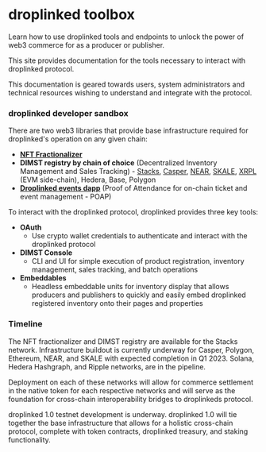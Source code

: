 # droplinked toolbox

Learn how to use droplinked tools and endpoints to unlock the power of web3 commerce for as a producer or publisher.

This site provides documentation for the tools necessary to interact with droplinked protocol.

This documentation is geared towards users, system administrators and technical resources wishing to understand and integrate with the protocol.

### droplinked developer sandbox

There are two web3 libraries that provide base infrastructure required for droplinked's operation on any given chain:

* [**NFT Fractionalizer**](https://fractionalizer.droplinked.com/)
* **DIMST registry by chain of choice** (Decentralized Inventory Management and Sales Tracking) - [Stacks](https://gitlab.com/flatlay/droplinked-contract), [Casper](https://github.com/FLATLAY/droplinked\_casper), [NEAR](https://github.com/FLATLAY/Droplinked-NEAR-Contract/blob/main/README.md), [SKALE](https://github.com/FLATLAY/droplinked\_skale), [XRPL](https://github.com/FLATLAY/droplinked-ripple/blob/main/README.md) (EVM side-chain), Hedera, Base, Polygon
* [**Droplinked events dapp**](https://app.gitbook.com/s/NnSJON87lgNKuwDs2pEl/introduction/droplinked-events) (Proof of Attendance for on-chain ticket and event management - POAP)

To interact with the droplinked protocol, droplinked provides three key tools:

* **OAuth**
  * Use crypto wallet credentials to authenticate and interact with the droplinked protocol
* **DIMST Console**
  * CLI and UI for simple execution of product registration, inventory management, sales tracking, and batch operations
* **Embeddables**
  * Headless embeddable units for inventory display that allows producers and publishers to quickly and easily embed droplinked registered inventory onto their pages and properties

### Timeline

The NFT fractionalizer and DIMST registry are available for the Stacks network. Infrastructure buildout is currently underway for Casper, Polygon, Ethereum, NEAR, and SKALE with expected completion in Q1 2023. Solana, Hedera Hashgraph, and Ripple networks, are in the pipeline.

Deployment on each of these networks will allow for commerce settlement in the native token for each respective networks and will serve as the foundation for cross-chain interoperability bridges to droplinkeds protocol.

droplinked 1.0 testnet development is underway. droplinked 1.0 will tie together the base infrastructure that allows for a holistic cross-chain protocol, complete with token contracts, droplinked treasury, and staking functionality.&#x20;



